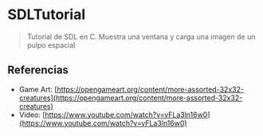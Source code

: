 # SDLTutorial
> Tutorial de SDL en C. Muestra una ventana y carga una imagen de un pulpo espacial

## Referencias
* Game Art: [https://opengameart.org/content/more-assorted-32x32-creatures](https://opengameart.org/content/more-assorted-32x32-creatures)
* Video: [https://www.youtube.com/watch?v=yFLa3ln16w0](https://www.youtube.com/watch?v=yFLa3ln16w0)
